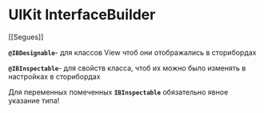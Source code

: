 # UIKit InterfaceBuilder

[[Segues]]

**`@IBDesignable`**- для классов View чтоб они отображались в сторибордах

**`@IBInspectable`**- для свойств класса, чтоб их можно было изменять в настройках в сторибордах

Для переменных помеченных **`IBInspectable`** обязательно явное указание типа!